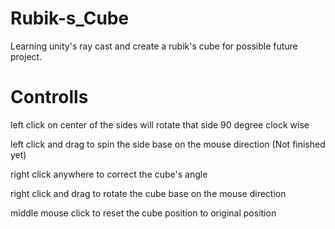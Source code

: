 # Rubik-s_Cube
Learning unity's ray cast and create a rubik's cube for possible future project.

# Controlls

left click on center of the sides will rotate that side 90 degree clock wise

left click and drag to spin the side base on the mouse direction (Not finished yet)


right click anywhere to correct the cube's angle

right click and drag to rotate the cube base on the mouse direction


middle mouse click to reset the cube position to original position
